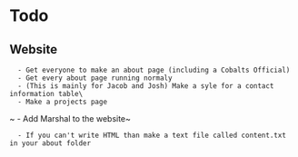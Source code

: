 # Todo  
   ## Website  
       
      - Get everyone to make an about page (including a Cobalts Official)  
      - Get every about page running normaly
      - (This is mainly for Jacob and Josh) Make a syle for a contact information table\
      - Make a projects page
~      - Add Marshal to the website~

      - If you can't write HTML than make a text file called content.txt in your about folder
